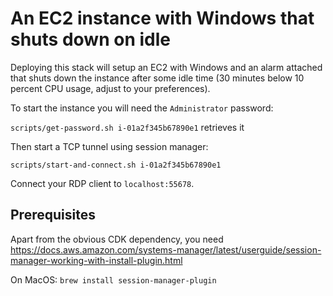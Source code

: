 # An EC2 instance with Windows that shuts down on idle

Deploying this stack will setup an EC2 with Windows and an alarm attached that shuts down the instance after 
some idle time (30 minutes below 10 percent CPU usage, adjust to your preferences).

To start the instance you will need the `Administrator` password:

`scripts/get-password.sh i-01a2f345b67890e1` retrieves it 

Then start a TCP tunnel using session manager:

`scripts/start-and-connect.sh i-01a2f345b67890e1`

Connect your RDP client to `localhost:55678`.

## Prerequisites
Apart from the obvious CDK dependency, you need https://docs.aws.amazon.com/systems-manager/latest/userguide/session-manager-working-with-install-plugin.html

On MacOS:
`brew install session-manager-plugin`
